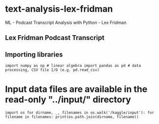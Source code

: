# text-analysis-lex-fridman
ML - Podcast Transcript Analysis with Python - Lex Fridman 

## Lex Fridman Podcast Transcript

## Importing libraries
``
import numpy as np # linear algebra
import pandas as pd # data processing, CSV file I/O (e.g. pd.read_csv)
``
# Input data files are available in the read-only "../input/" directory

``
import os
for dirname, _, filenames in os.walk('/kaggle/input'):
    for filename in filenames:
        print(os.path.join(dirname, filename))
`` 
